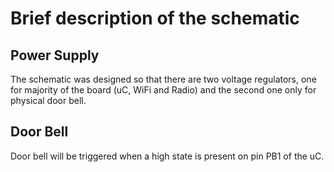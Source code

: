 # Brief description of the schematic
## Power Supply
The schematic was designed so that there are two voltage regulators, one for majority of the board (uC, WiFi and Radio) and the second one only for physical door bell.

## Door Bell
Door bell will be triggered when a high state is present on pin PB1 of the uC. 
